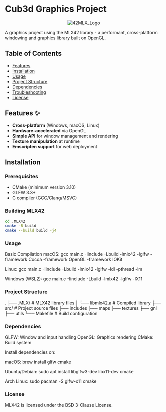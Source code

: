 # Cub3d Graphics Project

<div align="center">
  <img src="https://user-images.githubusercontent.com/63303990/150698103-7e908ff3-abf8-4b0f-ad54-07a76b6c45e2.png" alt="42MLX_Logo">
</div>

A graphics project using the MLX42 library - a performant, cross-platform windowing and graphics library built on OpenGL.

## Table of Contents
- [Features](#features)
- [Installation](#installation)
- [Usage](#usage)
- [Project Structure](#project-structure)
- [Dependencies](#dependencies)
- [Troubleshooting](#troubleshooting)
- [License](#license)

## Features ✨
- **Cross-platform** (Windows, macOS, Linux)
- **Hardware-accelerated** via OpenGL
- **Simple API** for window management and rendering
- **Texture manipulation** at runtime
- **Emscripten support** for web deployment

## Installation

### Prerequisites
- CMake (minimum version 3.10)
- GLFW 3.3+
- C compiler (GCC/Clang/MSVC)

### Building MLX42
```bash
cd .MLX42
cmake -B build
cmake --build build -j4
```

### Usage
Basic Compilation
macOS:
gcc main.c -Iinclude -Lbuild -lmlx42 -lglfw -framework Cocoa -framework OpenGL -framework IOKit

Linux:
gcc main.c -Iinclude -Lbuild -lmlx42 -lglfw -ldl -pthread -lm

Windows (WSL2):
gcc main.c -Iinclude -Lbuild -lmlx42 -lglfw -lX11

### Project Structure
.
├── .MLX/                # MLX42 library files
│   └── libmlx42.a      # Compiled library
├── src/                # Project source files
├── includes
├── maps
├── textures
├── gnl
├── utils
└── Makefile           # Build configuration

### Dependencies

GLFW: Window and input handling
OpenGL: Graphics rendering
CMake: Build system

Install dependencies on:

macOS:
brew install glfw cmake

Ubuntu/Debian:
sudo apt install libglfw3-dev libx11-dev cmake

Arch Linux:
sudo pacman -S glfw-x11 cmake

### License
MLX42 is licensed under the BSD 3-Clause License.

